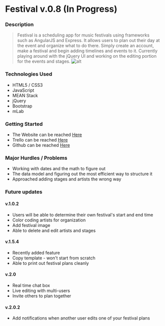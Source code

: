 # Festival v.0.8 (In Progress)

### Description

> Festival is a scheduling app for music festivals using frameworks such as AngularJS and Express. It allows users to plan out their day at the event and organize what to do there. Simply create an account, make a festival and begin adding timelines and events to it. Currently playing around with the jQuery UI and working on the editing portion for the events and stages.
![alt](https://i.imgur.com/S3Qi4p0.png)

### Technologies Used
- HTML5 / CSS3
- JavaScript
- MEAN Stack
- jQuery
- Bootstrap
- mLab

### Getting Started
- The Website can be reached  [Here](https://festival-plan.herokuapp.com/#!/welcome)
- Trello can be reached [Here](https://trello.com/b/zLEzpnUe/project-4-festival-planner)
- Github can be reached [Here](https://github.com/ibrianfrancisco/festival-planner)

### Major Hurdles / Problems

- Working with dates and the math to figure out
- The data model and figuring out the most efficient way to structure it
- Approached adding stages and artists the wrong way

### Future updates
#### v.1.0.2
- Users will be able to determine their own festival's start and end time
- Color coding artists for organization
- Add festival image
- Able to delete and edit artists and stages

#### v.1.5.4
- Recently added feature
- Copy template - won't start from scratch
- Able to print out festival plans cleanly

#### v.2.0
- Real time chat box
- Live editing with multi-users
- Invite others to plan together

#### v.2.0.2
- Add notifications when another user edits one of your festival plans
